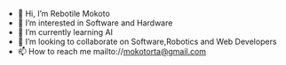 - 👋 Hi, I’m Rebotile Mokoto
- 👀 I’m interested in Software and Hardware
- 🌱 I’m currently learning AI
- 💞️ I’m looking to collaborate on Software,Robotics and Web Developers
- 📫 How to reach me
mailto://mokotorta@gmail.com

<!---
Rebotil/Rebotil is a ✨ special ✨ repository because its `README.md` (this file) appears on your GitHub profile.
You can click the Preview link to take a look at your changes.
--->
